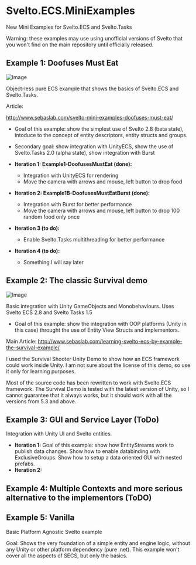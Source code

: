 # Svelto.ECS.MiniExamples

New Mini Examples for Svelto.ECS and Svelto.Tasks

Warning: these examples may use using unofficial versions of Svelto that you won't find on the main repository until officially released.

## Example 1: Doofuses Must Eat

![Image](https://github.com/sebas77/GithubWikiImages/blob/master/Example1-Doofuses.gif)

Object-less pure ECS example that shows the basics of Svelto.ECS and Svelto.Tasks.

Article:

http://www.sebaslab.com/svelto-mini-examples-doofuses-must-eat/

* Goal of this example: show the simplest use of Svelto 2.8 (beta state), intoduce to the concept of entity descriptors, entity structs and groups. 
* Secondary goal: show integration with UnityECS, show the use of Svelto.Tasks 2.0 (alpha state), show integration with Burst

* **Iteration 1: Example1-DoofusesMustEat (done):**
  * Integration with UnityECS for rendering
  * Move the camera with arrows and mouse, left button to drop food
* **Iteration 2: Example1B-DoofusesMustEatBurst (done):**
  * Integration with Burst for better performance
  * Move the camera with arrows and mouse, left button to drop 100 random food only once
* **Iteration 3 (to do):**
  * Enable Svelto.Tasks multithreading for better performance
* **Iteration 4 (to do):**
  * Something I will say later
  
## Example 2: The classic Survival demo

![Image](https://github.com/sebas77/GithubWikiImages/blob/master/gif_animation_002.gif)

Basic integration with Unity GameObjects and Monobehaviours. Uses Svelto ECS 2.8 and Svelto Tasks 1.5

* Goal of this example: show the integration with OOP platforms (Unity in this case) throught the use of Entity View Structs and implementors.

Main Article: http://www.sebaslab.com/learning-svelto-ecs-by-example-the-survival-example/

I used the Survival Shooter Unity Demo to show how an ECS framework could work inside Unity. I am not sure about the license of this demo, so use it only for learning purposes.

Most of the source code has been rewritten to work with Svelto.ECS framework. The Survival Demo is tested with the latest version of Unity, so I cannot guarantee that it always works, but it should work with all the versions from 5.3 and above.

## Example 3: GUI and Service Layer (ToDo)

Integration with Unity UI and Svelto entities.

* **Iteration 1:**
Goal of this example: show how EntityStreams work to publish data changes. Show how to enable databinding with ExclusiveGroups. Show how to setup a data oriented GUI with nested prefabs.
* **Iteration 2:**

## Example 4: Multiple Contexts and more serious alternative to the implementors (ToDO)

## Example 5: Vanilla

Basic Platform Agnostic Svelto example

Goal: Shows the very foundation of a simple entity and engine logic, without any Unity or other platform dependency (pure .net). This example won't cover all the aspects of SECS, but only the basics.
